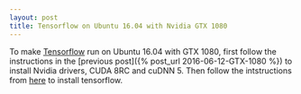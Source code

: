 ```yaml
---
layout: post
title: Tensorflow on Ubuntu 16.04 with Nvidia GTX 1080
---
```


To make [Tensorflow](https://www.tensorflow.org) run on Ubuntu 16.04 with GTX 1080, first follow the instructions in the [previous post]({% post_url 2016-06-12-GTX-1080 %}) to install Nvidia drivers, CUDA 8RC and cuDNN 5. Then follow the intstructions from [here](https://www.tensorflow.org/versions/master/get_started/os_setup.html#installing-from-sources) to install tensorflow.
